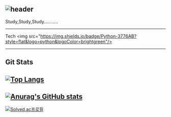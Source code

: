 <div align="left"> 

![header](https://capsule-render.vercel.app/api?type=wave&height=300&section=header&text=JiYoon%20&fontSize=90&theme=tokyonight)
-----------------------
Study,Study,Study...........

------------------------------
Tech
<img src="https://img.shields.io/badge/Python-3776AB?style=flat&logo=python&logoColor=brightgreen"/>

-----------------------------------------------------------------------------------------------------------------------------------------
Git Stats
------------------------------------------------------------------------------------------------------------------------------------------
[![Top Langs](https://github-readme-stats.vercel.app/api/top-langs/?username=JiYoon433)](https://github.com/JiYoon433/github-readme-stats)
------------------------------------------------------------------------------------------------------------------------------------------
[![Anurag's GitHub stats](https://github-readme-stats.vercel.app/api?username=JiYoon433)](https://github.com/JiYoon433/github-readme-stats)
--------------------------------------------------------------------------------------------------------------------------------------------
[![Solved.ac프로필](http://mazassumnida.wtf/api/v2/generate_badge?boj=2gu_n)](https://solved.ac/2gu_n)

                                                                  

